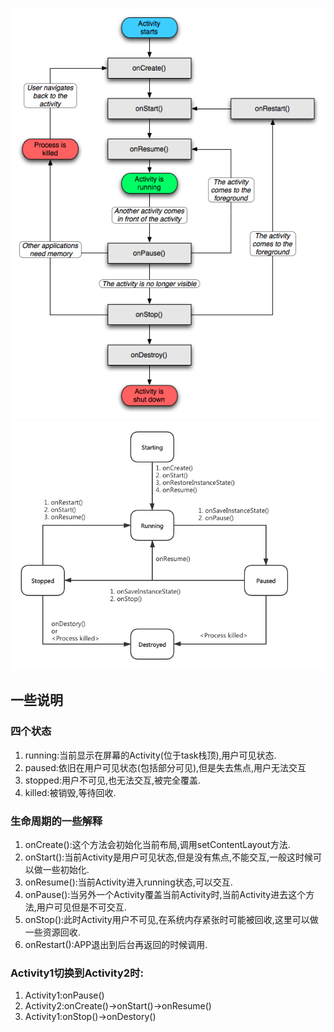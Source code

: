 ![](images/Activity生命周期.png)
![](images/Activity生命周期-状态.png)

## 一些说明
### 四个状态
1. running:当前显示在屏幕的Activity(位于task栈顶),用户可见状态.
2. paused:依旧在用户可见状态(包括部分可见),但是失去焦点,用户无法交互
3. stopped:用户不可见,也无法交互,被完全覆盖.
4. killed:被销毁,等待回收.
### 生命周期的一些解释
1. onCreate():这个方法会初始化当前布局,调用setContentLayout方法.
2. onStart():当前Activity是用户可见状态,但是没有焦点,不能交互,一般这时候可以做一些初始化.
3. onResume():当前Activity进入running状态,可以交互.
4. onPause():当另外一个Activity覆盖当前Activity时,当前Activity进去这个方法,用户可见但是不可交互.
5. onStop():此时Activity用户不可见,在系统内存紧张时可能被回收,这里可以做一些资源回收.
6. onRestart():APP退出到后台再返回的时候调用.

### Activity1切换到Activity2时:
1. Activity1:onPause()
2. Activity2:onCreate()->onStart()->onResume()
3. Activity1:onStop()->onDestory()
